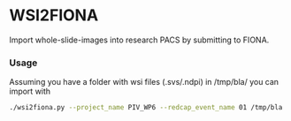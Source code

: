 # WSI2FIONA

Import whole-slide-images into research PACS by submitting to FIONA.


### Usage

Assuming you have a folder with wsi files (.svs/.ndpi) in /tmp/bla/ you can import with

```bash
./wsi2fiona.py --project_name PIV_WP6 --redcap_event_name 01 /tmp/bla
```

